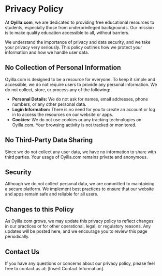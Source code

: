 # Privacy Policy

At **Oyilla.com**, we are dedicated to providing free educational resources to students, especially those from underprivileged backgrounds. Our mission is to make quality education accessible to all, without barriers.

We understand the importance of privacy and data security, and we take your privacy very seriously. This policy outlines how we protect your information and how we handle user data.

## No Collection of Personal Information

Oyilla.com is designed to be a resource for everyone. To keep it simple and accessible, we do not require users to provide any personal information. We do not collect, store, or process any of the following:

- **Personal Details:** We do not ask for names, email addresses, phone numbers, or any other personal data.
- **Login Information:** There is no need for you to create an account or log in to access the resources on our website or apps.
- **Cookies:** We do not use cookies or any tracking technologies on Oyilla.com. Your browsing activity is not tracked or monitored.

## No Third-Party Data Sharing

Since we do not collect any user data, we have no information to share with third parties. Your usage of Oyilla.com remains private and anonymous.

## Security

Although we do not collect personal data, we are committed to maintaining a secure platform. We implement best practices to ensure that our website and apps remain safe and reliable for all users.

## Changes to this Policy

As Oyilla.com grows, we may update this privacy policy to reflect changes in our practices or for other operational, legal, or regulatory reasons. Any updates will be posted here, and we encourage you to review this page periodically.

## Contact Us

If you have any questions or concerns about our privacy policy, please feel free to contact us at: [Insert Contact Information].
